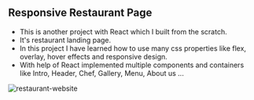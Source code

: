 ## Responsive Restaurant Page

- This is another project with React which I built from the scratch.
- It's restaurant landing page.
- In this project I have learned how to use many css properties like flex, overlay, hover effects and responsive design.
- With help of React implemented multiple components and containers like Intro, Header, Chef, Gallery, Menu, About us ...

![restaurant-website](https://res.cloudinary.com/do5rzxmh3/image/upload/v1643637327/portfolio/restaurant-git_z7avie.png)

